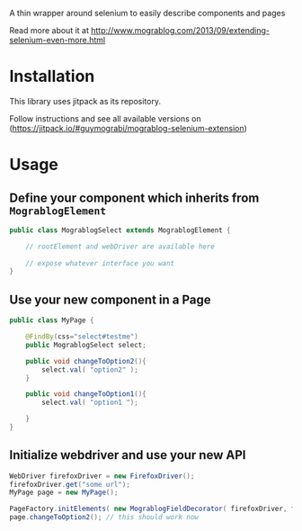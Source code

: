A thin wrapper around selenium to easily describe components and pages  

Read more about it at http://www.mograblog.com/2013/09/extending-selenium-even-more.html


# Installation 
 
This library uses jitpack as its repository. 

Follow instructions and see all available versions on (https://jitpack.io/#guymograbi/mograblog-selenium-extension)

# Usage

## Define your component which inherits from `MograblogElement`

```java
public class MograblogSelect extends MograblogElement {

    // rootElement and webDriver are available here
    
    // expose whatever interface you want
}
```

## Use your new component in a Page 

```java
public class MyPage {

    @FindBy(css="select#testme")
    public MograblogSelect select;

    public void changeToOption2(){
        select.val( "option2" );
    }

    public void changeToOption1(){
        select.val( "option1 ");

    }
}
```

## Initialize webdriver and use your new API

```java
WebDriver firefoxDriver = new FirefoxDriver();
firefoxDriver.get("some url");
MyPage page = new MyPage();

PageFactory.initElements( new MograblogFieldDecorator( firefoxDriver, firefoxDriver ), page );
page.changeToOption2(); // this should work now
```